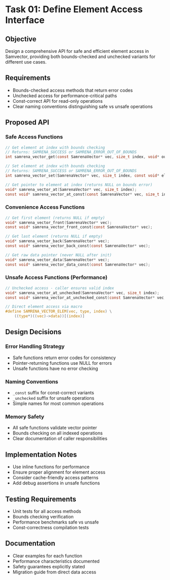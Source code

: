 # Task 01: Define Element Access Interface

## Objective
Design a comprehensive API for safe and efficient element access in Samvector, providing both bounds-checked and unchecked variants for different use cases.

## Requirements
- Bounds-checked access methods that return error codes
- Unchecked access for performance-critical paths
- Const-correct API for read-only operations
- Clear naming conventions distinguishing safe vs unsafe operations

## Proposed API

### Safe Access Functions
```c
// Get element at index with bounds checking
// Returns: SAMRENA_SUCCESS or SAMRENA_ERROR_OUT_OF_BOUNDS
int samrena_vector_get(const SamrenaVector* vec, size_t index, void* out_element);

// Set element at index with bounds checking
// Returns: SAMRENA_SUCCESS or SAMRENA_ERROR_OUT_OF_BOUNDS
int samrena_vector_set(SamrenaVector* vec, size_t index, const void* element);

// Get pointer to element at index (returns NULL on bounds error)
void* samrena_vector_at(SamrenaVector* vec, size_t index);
const void* samrena_vector_at_const(const SamrenaVector* vec, size_t index);
```

### Convenience Access Functions
```c
// Get first element (returns NULL if empty)
void* samrena_vector_front(SamrenaVector* vec);
const void* samrena_vector_front_const(const SamrenaVector* vec);

// Get last element (returns NULL if empty)
void* samrena_vector_back(SamrenaVector* vec);
const void* samrena_vector_back_const(const SamrenaVector* vec);

// Get raw data pointer (never NULL after init)
void* samrena_vector_data(SamrenaVector* vec);
const void* samrena_vector_data_const(const SamrenaVector* vec);
```

### Unsafe Access Functions (Performance)
```c
// Unchecked access - caller ensures valid index
void* samrena_vector_at_unchecked(SamrenaVector* vec, size_t index);
const void* samrena_vector_at_unchecked_const(const SamrenaVector* vec, size_t index);

// Direct element access via macro
#define SAMRENA_VECTOR_ELEM(vec, type, index) \
    ((type*)((vec)->data))[(index)]
```

## Design Decisions

### Error Handling Strategy
- Safe functions return error codes for consistency
- Pointer-returning functions use NULL for errors
- Unsafe functions have no error checking

### Naming Conventions
- `_const` suffix for const-correct variants
- `_unchecked` suffix for unsafe operations
- Simple names for most common operations

### Memory Safety
- All safe functions validate vector pointer
- Bounds checking on all indexed operations
- Clear documentation of caller responsibilities

## Implementation Notes
- Use inline functions for performance
- Ensure proper alignment for element access
- Consider cache-friendly access patterns
- Add debug assertions in unsafe functions

## Testing Requirements
- Unit tests for all access methods
- Bounds checking verification
- Performance benchmarks safe vs unsafe
- Const-correctness compilation tests

## Documentation
- Clear examples for each function
- Performance characteristics documented
- Safety guarantees explicitly stated
- Migration guide from direct data access
